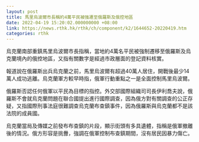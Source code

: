 ```yaml
---
layout: post
title: 馬里烏波爾市長稱約4萬平民被強遷至俄羅斯及俄控地區
date: 2022-04-19 15:20:02.000000000 +08:00
link: https://news.rthk.hk/rthk/ch/component/k2/1644652-20220419.htm
categories: rthk
---
```


烏克蘭南部重鎮馬里烏波爾市長指稱，當地約4萬名平民被強制遷移至俄羅斯及烏克蘭境內的俄控地區，又指有關數字是經過市政層面的登記資料核實。

報道說在俄羅斯出兵烏克蘭之前，馬里烏波爾有超過40萬人居住，開戰後最少14萬人成功逃離。烏克蘭軍方較早時指，俄軍行動重點之一是全面控制馬里烏波爾。

俄羅斯否認任何俄軍以平民為目標的指控。外交部國際組織司司長伊利喬夫說，俄羅斯不會就烏克蘭問題在聯合國提出進行國際調查，因為俄方對有關調查的公正存疑，又指國際刑事法庭很難調查烏克蘭布查鎮事件，因為俄羅斯與烏克蘭都不是該法院的成員國。

烏克蘭當局及傳媒之前發布布查鎮的片段，顯示街頭有多具遺體，指稱是俄軍撤離後的情況。俄方形容是挑釁，強調在俄軍控制布查鎮期間，沒有居民因暴力傷亡。
